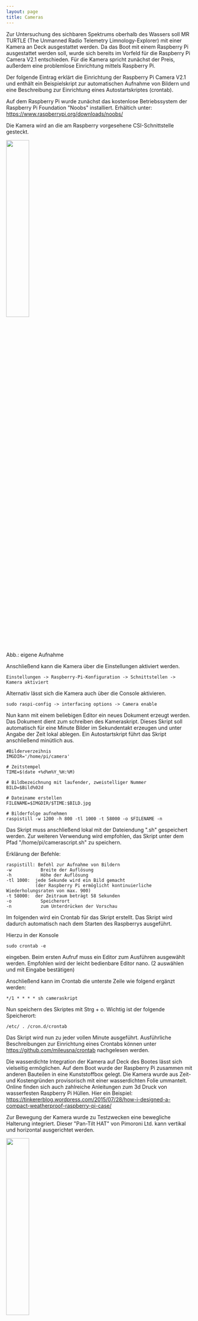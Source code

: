```yaml
---
layout: page
title: Cameras
---
```



Zur Untersuchung des sichbaren Spektrums oberhalb des Wassers soll MR TURTLE (The Unmanned Radio Telemetry Limnology-Explorer) mit einer Kamera an Deck ausgestattet werden. Da das Boot mit einem Raspberry Pi ausgestattet werden soll, wurde sich bereits im Vorfeld für die Raspberry Pi Camera V2.1 entschieden. Für die Kamera spricht zunächst der Preis, außerdem eine problemlose Einrichtung mittels Raspberry Pi.

Der folgende Eintrag erklärt die Einrichtung der Raspberry Pi Camera V2.1 und enthält ein Beispielskript zur automatischen Aufnahme von Bildern und eine Beschreibung zur Einrichtung eines Autostartskriptes (crontab).

Auf dem Raspberry Pi wurde zunächst das kostenlose Betriebssystem der Raspberry Pi Foundation "Noobs" installiert. Erhältich unter: <https://www.raspberrypi.org/downloads/noobs/>

Die Kamera wird an die am Raspberry vorgesehene CSI-Schnittstelle gesteckt.

<img src="F:/Uni/Geo/_MA/Mikrofernerkundung/Camera Section/cam_anschluss.jpg" width="35%" />

Abb.: eigene Aufnahme

Anschließend kann die Kamera über die Einstellungen aktiviert werden.

    Einstellungen -> Raspberry-Pi-Konfiguration -> Schnittstellen -> Kamera aktiviert

Alternativ lässt sich die Kamera auch über die Console aktivieren.

    sudo raspi-config -> interfacing options -> Camera enable

Nun kann mit einem beliebigen Editor ein neues Dokument erzeugt werden. Das Dokument dient zum schreiben des Kameraskript. Dieses Skript soll automatisch für eine Minute Bilder im Sekundentakt erzeugen und unter Angabe der Zeit lokal ablegen. Ein Autostartskript führt das Skript anschließend minütlich aus.

    #Bilderverzeihnis 
    IMGDIR='/home/pi/camera' 

    # Zeitstempel 
    TIME=$(date +%d%m%Y_%H:%M)

    # Bildbezeichnung mit laufender, zweistelliger Nummer
    BILD=$Bild%02d 

    # Dateiname erstellen 
    FILENAME=$IMGDIR/$TIME:$BILD.jpg 

    # Bilderfolge aufnehmen
    raspistill -w 1200 -h 800 -tl 1000 -t 58000 -o $FILENAME -n 

Das Skript muss anschließend lokal mit der Dateiendung ".sh" gespeichert werden. Zur weiteren Verwendung wird empfohlen, das Skript unter dem Pfad "/home/pi/camerascript.sh" zu speichern.

Erklärung der Befehle:

    raspistill: Befehl zur Aufnahme von Bildern
    -w           Breite der Auflösung
    -h           Höhe der Auflösung
    -tl 1000:  jede Sekunde wird ein Bild gemacht 
               (der Raspberry Pi ermöglicht kontinuierliche Wiederholungsraten von max. 900)
    -t 58000:  der Zeitraum beträgt 58 Sekunden
    -o           Speicherort
    -n           zum Unterdrücken der Vorschau

Im folgenden wird ein Crontab für das Skript erstellt. Das Skript wird dadurch automatisch nach dem Starten des Raspberrys ausgeführt.

Hierzu in der Konsole

    sudo crontab -e 

eingeben. Beim ersten Aufruf muss ein Editor zum Ausführen ausgewählt werden. Empfohlen wird der leicht bedienbare Editor nano. (2 auswählen und mit Eingabe bestätigen)

Anschließend kann im Crontab die unterste Zeile wie folgend ergänzt werden:

    */1 * * * * sh cameraskript 

Nun speichern des Skriptes mit Strg + o. Wichtig ist der folgende Speicherort:

    /etc/ . /cron.d/crontab

Das Skript wird nun zu jeder vollen Minute ausgeführt. Ausführliche Beschreibungen zur Einrichtung eines Crontabs können unter <https://github.com/mileusna/crontab> nachgelesen werden.

Die wasserdichte Integration der Kamera auf Deck des Bootes lässt sich vielseitig ermöglichen. Auf dem Boot wurde der Raspberry Pi zusammen mit anderen Bauteilen in eine Kunststoffbox gelegt. Die Kamera wurde aus Zeit- und Kostengründen provisorisch mit einer wasserdichten Folie ummantelt. Online finden sich auch zahlreiche Anleitungen zum 3d Druck von wasserfesten Raspberry Pi Hüllen. Hier ein Beispiel: <https://tinkererblog.wordpress.com/2015/07/28/how-i-designed-a-compact-weatherproof-raspberry-pi-case/>

Zur Bewegung der Kamera wurde zu Testzwecken eine bewegliche Halterung integriert. Dieser "Pan-Tilt HAT" von Pimoroni Ltd. kann vertikal und horizontal ausgerichtet werden.

<img src="F:/Uni/Geo/_MA/Mikrofernerkundung/Camera Section/pan_tilt.gif" width="35%" />

Abb.: PIMORONI. Tech Treasure for Makers. "<https://shop.pimoroni.com/products/pan-tilt-hat?variant=33704345034>"

Umfangreiche Anleitungen zur Verwendung finden sich unter <http://docs.pimoroni.com/pantilthat/#> und <https://github.com/pimoroni/pantilt-hat>
